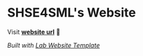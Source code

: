 
# SHSE4SML's Website

Visit **[website url](#)** 🚀

_Built with [Lab Website Template](https://greene-lab.gitbook.io/lab-website-template-docs)_

